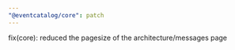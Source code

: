 ```yaml
---
"@eventcatalog/core": patch
---
```


fix(core): reduced the pagesize of the architecture/messages page
